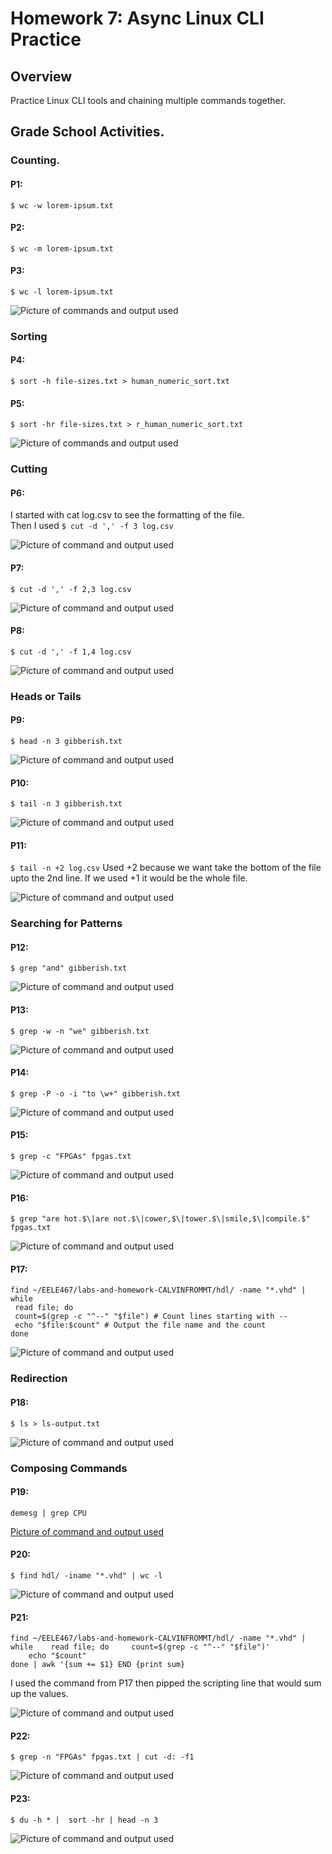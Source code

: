 # Homework 7: Async Linux CLI Practice
## Overview
Practice Linux CLI tools and chaining multiple commands together.   

## Grade School Activities.
### Counting.
#### P1: 
```$ wc -w lorem-ipsum.txt```
#### P2: 
```$ wc -m lorem-ipsum.txt```
#### P3: 
```$ wc -l lorem-ipsum.txt```
   
![Picture of commands and output used](assets/Hw7_counting.png)  

### Sorting
#### P4: 
```$ sort -h file-sizes.txt > human_numeric_sort.txt``` 
#### P5: 
```$ sort -hr file-sizes.txt > r_human_numeric_sort.txt```
   
![Picture of commands and output used](assets/Hw7_Sorting.png)  

### Cutting
#### P6: 
I started with cat log.csv to see the formatting of the file.  
Then I used ```$ cut -d ',' -f 3 log.csv```

![Picture of command and output used](assets/Hw7_cuttingA.png) 

#### P7: 
```$ cut -d ',' -f 2,3 log.csv```
   
![Picture of command and output used](assets/Hw7_cuttingB.png) 

#### P8:
```$ cut -d ',' -f 1,4 log.csv```
   
![Picture of command and output used](assets/Hw7_cuttingC.png) 

### Heads or Tails
#### P9: 
```$ head -n 3 gibberish.txt```
   
![Picture of command and output used](assets/Hw7_HTA.png)

#### P10:
```$ tail -n 3 gibberish.txt```
   
![Picture of command and output used](assets/Hw7_HTB.png) 

#### P11: 
```$ tail -n +2 log.csv``` 
Used +2 because we want take the bottom of the file upto the 2nd line.
If we used +1 it would be the whole file.

![Picture of command and output used](assets/Hw7_HTC.png)

### Searching for Patterns
#### P12: 
```$ grep "and" gibberish.txt```
   
![Picture of command and output used](assets/Hw7_SearchA.png)

#### P13:
```$ grep -w -n "we" gibberish.txt```

![Picture of command and output used](assets/Hw7_SearchB.png)

#### P14: 
```$ grep -P -o -i "to \w+" gibberish.txt```
   
![Picture of command and output used](assets/Hw7_SearchC.png)

#### P15:
```$ grep -c "FPGAs" fpgas.txt```
   
![Picture of command and output used](assets/Hw7_SearchD.png)

#### P16:
```$ grep "are hot.$\|are not.$\|cower,$\|tower.$\|smile,$\|compile.$" fpgas.txt```
   
![Picture of command and output used](assets/Hw7_SearchE.png)

#### P17:
```
find ~/EELE467/labs-and-homework-CALVINFROMMT/hdl/ -name "*.vhd" | while 
 read file; do 
 count=$(grep -c "^--" "$file") # Count lines starting with --  
 echo "$file:$count" # Output the file name and the count 
done
```

![Picture of command and output used](assets/Hw7_SearchF.png)

### Redirection
#### P18:
```
$ ls > ls-output.txt
```
   
![Picture of command and output used](assets/Hw7_redirect.png)

### Composing Commands

#### P19:
```
demesg | grep CPU
```

[Picture of command and output used](assets/Hw7_ComposeA.png)

#### P20:
```
$ find hdl/ -iname "*.vhd" | wc -l
```
   
![Picture of command and output used](assets/Hw7_ComposeB.png)

#### P21:
```
find ~/EELE467/labs-and-homework-CALVINFROMMT/hdl/ -name "*.vhd" | while    read file; do     count=$(grep -c "^--" "$file")'
    echo "$count"
done | awk '{sum += $1} END {print sum}
```

I used the command from P17 then pipped the scripting line that would sum up the values.  

![Picture of command and output used](assets/Hw7_ComposeC.png)

#### P22:
```
$ grep -n "FPGAs" fpgas.txt | cut -d: -f1
```
   
![Picture of command and output used](assets/Hw7_ComposeD.png)

#### P23: 
```
$ du -h * |  sort -hr | head -n 3
```
   
![Picture of command and output used](assets/Hw7_ComposeE.png)


